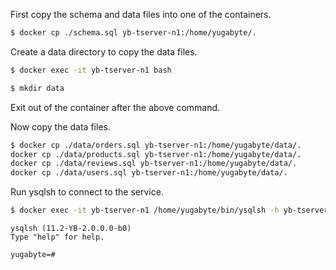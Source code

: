 
First copy the schema and data files into one of the containers.

```sh
$ docker cp ./schema.sql yb-tserver-n1:/home/yugabyte/.
```

Create a data directory to copy the data files.

```sh
$ docker exec -it yb-tserver-n1 bash
```

```sh
$ mkdir data
```

Exit out of the container after the above command.

Now copy the data files.

```sh
$ docker cp ./data/orders.sql yb-tserver-n1:/home/yugabyte/data/.
docker cp ./data/products.sql yb-tserver-n1:/home/yugabyte/data/.
docker cp ./data/reviews.sql yb-tserver-n1:/home/yugabyte/data/.
docker cp ./data/users.sql yb-tserver-n1:/home/yugabyte/data/.
```

Run ysqlsh to connect to the service.

```sh
$ docker exec -it yb-tserver-n1 /home/yugabyte/bin/ysqlsh -h yb-tserver-n1  --echo-queries
```

```
ysqlsh (11.2-YB-2.0.0.0-b0)
Type "help" for help.

yugabyte=#
```

